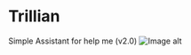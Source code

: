 # Trillian
Simple Assistant for help me (v2.0)
![Image alt](https://github.com/davy1ex/Trillian/new/master/screenshot.jpg)
